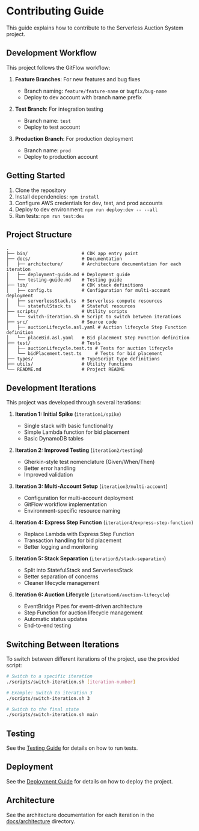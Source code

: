 # Contributing Guide

This guide explains how to contribute to the Serverless Auction System project.

## Development Workflow

This project follows the GitFlow workflow:

1. **Feature Branches**: For new features and bug fixes
   - Branch naming: `feature/feature-name` or `bugfix/bug-name`
   - Deploy to dev account with branch name prefix

2. **Test Branch**: For integration testing
   - Branch name: `test`
   - Deploy to test account

3. **Production Branch**: For production deployment
   - Branch name: `prod`
   - Deploy to production account

## Getting Started

1. Clone the repository
2. Install dependencies: `npm install`
3. Configure AWS credentials for dev, test, and prod accounts
4. Deploy to dev environment: `npm run deploy:dev -- --all`
5. Run tests: `npm run test:dev`

## Project Structure

```
.
├── bin/                    # CDK app entry point
├── docs/                   # Documentation
│   ├── architecture/       # Architecture documentation for each iteration
│   ├── deployment-guide.md # Deployment guide
│   └── testing-guide.md    # Testing guide
├── lib/                    # CDK stack definitions
│   ├── config.ts           # Configuration for multi-account deployment
│   ├── serverlessStack.ts  # Serverless compute resources
│   └── statefulStack.ts    # Stateful resources
├── scripts/                # Utility scripts
│   └── switch-iteration.sh # Script to switch between iterations
├── src/                    # Source code
│   ├── auctionLifecycle.asl.yaml # Auction lifecycle Step Function definition
│   └── placeBid.asl.yaml   # Bid placement Step Function definition
├── test/                   # Tests
│   ├── auctionLifecycle.test.ts # Tests for auction lifecycle
│   └── bidPlacement.test.ts     # Tests for bid placement
├── types/                  # TypeScript type definitions
├── utils/                  # Utility functions
└── README.md               # Project README
```

## Development Iterations

This project was developed through several iterations:

1. **Iteration 1: Initial Spike** (`iteration1/spike`)
   - Single stack with basic functionality
   - Simple Lambda function for bid placement
   - Basic DynamoDB tables

2. **Iteration 2: Improved Testing** (`iteration2/testing`)
   - Gherkin-style test nomenclature (Given/When/Then)
   - Better error handling
   - Improved validation

3. **Iteration 3: Multi-Account Setup** (`iteration3/multi-account`)
   - Configuration for multi-account deployment
   - GitFlow workflow implementation
   - Environment-specific resource naming

4. **Iteration 4: Express Step Function** (`iteration4/express-step-function`)
   - Replace Lambda with Express Step Function
   - Transaction handling for bid placement
   - Better logging and monitoring

5. **Iteration 5: Stack Separation** (`iteration5/stack-separation`)
   - Split into StatefulStack and ServerlessStack
   - Better separation of concerns
   - Cleaner lifecycle management

6. **Iteration 6: Auction Lifecycle** (`iteration6/auction-lifecycle`)
   - EventBridge Pipes for event-driven architecture
   - Step Function for auction lifecycle management
   - Automatic status updates
   - End-to-end testing

## Switching Between Iterations

To switch between different iterations of the project, use the provided script:

```bash
# Switch to a specific iteration
./scripts/switch-iteration.sh [iteration-number]

# Example: Switch to iteration 3
./scripts/switch-iteration.sh 3

# Switch to the final state
./scripts/switch-iteration.sh main
```

## Testing

See the [Testing Guide](./docs/testing-guide.md) for details on how to run tests.

## Deployment

See the [Deployment Guide](./docs/deployment-guide.md) for details on how to deploy the project.

## Architecture

See the architecture documentation for each iteration in the [docs/architecture](./docs/architecture) directory.
